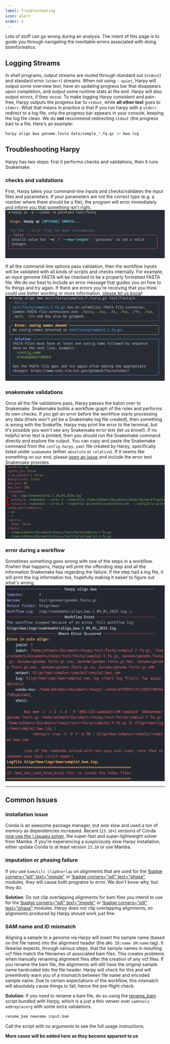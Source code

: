 ```yaml
---
label: Troubleshooting
icon: alert
order: 5
---
```


Lots of stuff can go wrong during an analysis. The intent of this page is to guide you through
navigating the inevitable errors associated with doing bioinformatics.

## Logging Streams
In shell programs, output streams are routed through standard out (`stdout`) and standard error (`stderr`)
streams. When not using `--quiet`, Harpy will output some overview text, have an updating progress bar that disappears
upon completion, and output some runtime stats at the end. Harpy will also output errors, if they occur. To make logging
Harpy consistent and pain-free, Harpy outputs the progress bar to `stdout`, while **all other text** goes to `stderr`.
What that means in practice is that if you run harpy with a `stderr` redirect to a log file, only the progress bar appears
in your console, keeping the log file clean. We do **not** recommend redirecting `stdout` (the progress bar) to a file. Here's an example:
```bash
harpy align bwa genome.fasta data/sample_*.fq.gz 2> bwa.log
```

## Troubleshooting Harpy
Harpy has two steps: first it performs checks and validations, then it runs Snakemake.

### checks and validations
First, Harpy takes your command-line inputs and checks/validates the input files and parameters.
If your parameters are not the correct type (e.g. a number where there should be a file), the
program will error immediately and inform you that something isn't right.
![Harpy option validations](/static/troubleshoot_cli.png)

If all the command-line options pass validation, then the workflow inputs
will be validated with all kinds of scripts and checks internally. For
example, an input genome FASTA will be checked to be a properly formatted
FASTA file. We do our best to include an error message that guides you
on how to fix things and try again. If there are errors you're receiving
that you think could use better wording or more information, [please let us know](https://github.com/pdimens/harpy/issues/new?assignees=&labels=enhancement&projects=&template=feature_request.yml)!
![Harpy file validations](/static/errormsg.png)

### snakemake validations
Once all the file validations pass, Harpy passes the baton over to
Snakemake. Snakemake builds a workflow graph of the rules and performs
its own checks. If you get an error before the workflow starts processing any data (there
won't yet be a Snakemake log file created), then something is wrong with
the Snakefile. Harpy may print the error to the terminal, but it's
possible you won't see any Snakemake error text (let us know!). If no
helpful error text is printed, then you should run the Snakemake command
directly and explore the output. You can copy and paste the Snakemake
command from the `config.harpy.yaml` file created by Harpy, specifically listed
under `snakemake` (either `absolute` or `relative`). If it seems like something on our end, please
[open an issue](https://github.com/pdimens/harpy/issues/new?assignees=&labels=bug&projects=&template=bug_report.yml)
and include the error text Snakemake provides.
![copy and paste this command directly to see Snakemake error text](/static/workflow_call.png)

### error during a workflow
Sometimes something goes wrong with one of the steps in a workflow. If/when
that happens, Harpy will print the offending step and all the information
Snakemake has regarding the failure. If the step had a log file, it will
print the log information too, hopefully making it easier to figure out
what's wrong. 
![error during a workflow](/static/error_text.png)

---
## Common Issues
### installation issue
Conda is an awesome package manager, but _was_ slow and used a ton of memory
as dependencies increased. Recent (`23.10+`) versions of Conda [now use the `libmamba` solver](https://www.anaconda.com/blog/a-faster-conda-for-a-growing-community),
the super-fast and super-lightweight solver from Mamba. If you're experiencing
a suspiciously slow Harpy installation, either update Conda to at least version `23.10` or use Mamba.

### imputation or phasing failure
If you use `bamutils clipOverlap` on alignments that are used for the [!badge corners="pill" text="impute"](/Workflows/impute.md) or
[!badge corners="pill" text="phase"](/Workflows/phase.md) modules, they will cause both programs to error. We don't know why, but they do.

**Solution**: Do not clip overlapping alignments for bam files you intend to use for
the [!badge corners="pill" text="impute"](/Workflows/impute.md) or
[!badge corners="pill" text="phase"](/Workflows/phase.md) modules. Harpy does not clip overlapping alignments, so
alignments produced by Harpy should work just fine.

### SAM name and ID mismatch
Aligning a sample to a genome via Harpy will insert the sample name (based on the file name)
into the alignment header (the `@RG ID:name SM:name` tag). It likewise expects, through various steps,
that the sample names in resulting vcf files match the filenames of associated bam files. This creates 
problems when manually renaming alignment files after the creation of any vcf files. If you rename the 
bam file, the alignments will still have the original sample name hardcoded into the file header. 
Harpy will check for this and will preemtively warn you of a mismatch between file name and encoded
sample name. Due to certain expectations of the workflow, this mismatch will absolutely cause things
to fail, hence the pre-flight check.

**Solution**: If you need to rename a bam file, do so using the [rename_bam](utilities.md#rename_bam) script bundled with Harpy, which is a just a thin veneer over `samtools addreplacerg` with some extra validations.
```bash
rename_bam newname input.bam 
```
Call the script with no arguments to see the full usage instructions.


**More cases will be added here as they become apparent to us**
